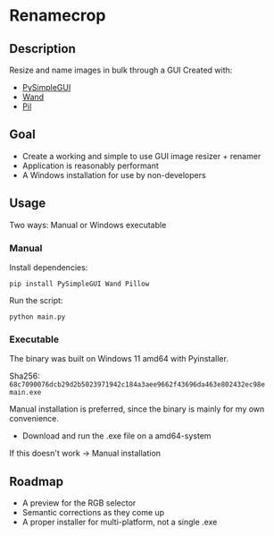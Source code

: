 # Renamecrop

## Description
Resize and name images in bulk through a GUI
Created with:
- [PySimpleGUI](https://github.com/PySimpleGUI)
- [Wand](https://github.com/emcconville/wand)
- [Pil](https://github.com/python-pillow/Pillow)

## Goal
- Create a working and simple to use GUI image resizer + renamer
- Application is reasonably performant
- A Windows installation for use by non-developers

## Usage
Two ways:
Manual or Windows executable

### Manual
Install dependencies:

`pip install PySimpleGUI Wand Pillow`

Run the script:

`python main.py`

### Executable
The binary was built on Windows 11 amd64 with Pyinstaller.

Sha256: `68c7090076dcb29d2b5023971942c184a3aee9662f43696da463e802432ec98e  main.exe`

Manual installation is preferred, since the binary is mainly for my own convenience.

- Download and run the .exe file on a amd64-system

If this doesn't work -> Manual installation

## Roadmap
- A preview for the RGB selector
- Semantic corrections as they come up
- A proper installer for multi-platform, not a single .exe

